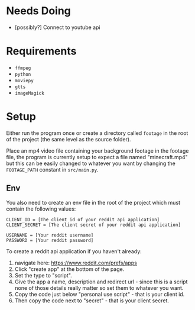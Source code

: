 # Needs Doing

-   [possibly?] Connect to youtube api

# Requirements

-   `ffmpeg`
-   `python`
-   `moviepy`
-   `gtts`
-   `imageMagick`

# Setup

Either run the program once or create a directory called `footage` in the root of the project (the same level as the source folder).

Place an mp4 video file containing your background footage in the footage file, the program is currently setup to expect a file named "minecraft.mp4" but this can be easily changed to whatever you want by changing the `FOOTAGE_PATH` constant in `src/main.py`.

## Env

You also need to create an env file in the root of the project which must contain the following values:

```
CLIENT_ID = [The client id of your reddit api application]
CLIENT_SECRET = [The client secret of your reddit api application]

USERNAME = [Your reddit username]
PASSWORD = [Your reddit password]
```

To create a reddit api application if you haven't already:

1. navigate here: https://www.reddit.com/prefs/apps
2. Click "create app" at the bottom of the page.
3. Set the type to "script".
4. Give the app a name, description and redirect url - since this is a script none of those details really matter so set them to whatever you want.
5. Copy the code just below "personal use script" - that is your client id.
6. Then copy the code next to "secret" - that is your client secret.
